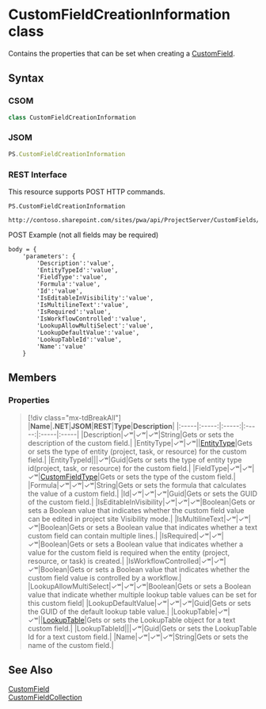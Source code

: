 [comment]: # (Name:CustomFieldCreationInformation)
[comment]: # (Name:Microsoft.ProjectServer.CustomFieldCreationInformation)
[comment]: # (Type:class)
[comment]: # (Status:Verified)

# <a name="name"></a>CustomFieldCreationInformation class

<a name="description"></a>Contains the properties that can be set when creating a [CustomField](CustomField.md).

## <a name="syntax"></a>Syntax

### CSOM

```cs
class CustomFieldCreationInformation 
```
### JSOM

```javascript
PS.CustomFieldCreationInformation
```
### REST Interface

This resource supports POST HTTP commands.

```
PS.CustomFieldCreationInformation

http://contoso.sharepoint.com/sites/pwa/api/ProjectServer/CustomFields/Add
```
POST Example (not all fields may be required)
```
body = {
	'parameters': {
		'Description':'value', 
		'EntityTypeId':'value', 
		'FieldType':'value', 
		'Formula':'value', 
		'Id':'value', 
		'IsEditableInVisibility':'value', 
		'IsMultilineText':'value', 
		'IsRequired':'value', 
		'IsWorkflowControlled':'value', 
		'LookupAllowMultiSelect':'value', 
		'LookupDefaultValue':'value', 
		'LookupTableId':'value', 
		'Name':'value'		
	}
```

## <a name="members"></a>Members

### <a name="properties"></a>Properties
> [!div class="mx-tdBreakAll"]
|**Name**|**.NET**|**JSOM**|**REST**|**Type**|**Description**|
|:-----|:-----:|:-----:|:-----:|:-----|:-----|
|<a name="Description"></a>Description|&#x2713;&#x02B7;|&#x2713;&#x02B7;|&#x2713;&#x02B7;|String|Gets or sets the description of the custom field.|
|<a name="EntityType"></a>EntityType|&#x2713;&#x02B7;|&#x2713;&#x02B7;||[EntityType](EntityType.md)|Gets or sets the type of entity (project, task, or resource) for the custom field.|
|<a name="EntityTypeId"></a>EntityTypeId|||&#x2713;&#x02B7;|Guid|Gets or sets the type of entity type id(project, task, or resource) for the custom field.|
|<a name="FieldType"></a>FieldType|&#x2713;&#x02B7;|&#x2713;&#x02B7;|&#x2713;&#x02B7;|[CustomFieldType](CustomFieldType.md)|Gets or sets the type of the custom field.|
|<a name="Formula"></a>Formula|&#x2713;&#x02B7;|&#x2713;&#x02B7;|&#x2713;&#x02B7;|String|Gets or sets the formula that calculates the value of a custom field.|
|<a name="Id"></a>Id|&#x2713;&#x02B7;|&#x2713;&#x02B7;|&#x2713;&#x02B7;|Guid|Gets or sets the GUID of the custom field.|
|<a name="IsEditableInVisibility"></a>IsEditableInVisibility|&#x2713;&#x02B7;|&#x2713;&#x02B7;|&#x2713;&#x02B7;|Boolean|Gets or sets a Boolean value that indicates whether the custom field value can be edited in project site Visibility mode.|
|<a name="IsMultilineText"></a>IsMultilineText|&#x2713;&#x02B7;|&#x2713;&#x02B7;|&#x2713;&#x02B7;|Boolean|Gets or sets a Boolean value that indicates whether a text custom field can contain multiple lines.|
|<a name="IsRequired"></a>IsRequired|&#x2713;&#x02B7;|&#x2713;&#x02B7;|&#x2713;&#x02B7;|Boolean|Gets or sets a Boolean value that indicates whether a value for the custom field is required when the entity (project, resource, or task) is created.|
|<a name="IsWorkflowControlled"></a>IsWorkflowControlled|&#x2713;&#x02B7;|&#x2713;&#x02B7;|&#x2713;&#x02B7;|Boolean|Gets or sets a Boolean value that indicates whether the custom field value is controlled by a workflow.|
|<a name="LookupAllowMultiSelect"></a>LookupAllowMultiSelect|&#x2713;&#x02B7;|&#x2713;&#x02B7;|&#x2713;&#x02B7;|Boolean|Gets or sets a Boolean value that indicate whether multiple lookup table values can be set for this custom field|
|<a name="LookupDefaultValue"></a>LookupDefaultValue|&#x2713;&#x02B7;|&#x2713;&#x02B7;|&#x2713;&#x02B7;|Guid|Gets or sets the GUID of the default lookup table value.|
|<a name="LookupTable"></a>LookupTable|&#x2713;&#x02B7;|&#x2713;&#x02B7;||[LookupTable](LookupTable.md)|Gets or sets the LookupTable object for a text custom field.|
|<a name="LookupTableId"></a>LookupTableId|||&#x2713;&#x02B7;|Guid|Gets or sets the LookupTable Id for a text custom field.|
|<a name="Name"></a>Name|&#x2713;&#x02B7;|&#x2713;&#x02B7;|&#x2713;&#x02B7;|String|Gets or sets the name of the custom field.|

## <a name="seeAlso"></a>See Also

[CustomField](CustomField.md)<br/>
[CustomFieldCollection](CustomFieldCollection.md)<br/>
